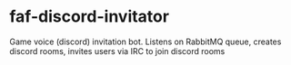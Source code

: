 # faf-discord-invitator
Game voice (discord) invitation bot. Listens on RabbitMQ queue, creates discord rooms, invites users via IRC to join discord rooms
